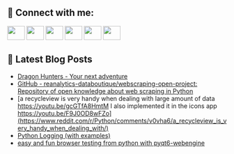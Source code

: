 ## 🔎 Connect with me:
[<img height="32" width="40" src="https://cdn.jsdelivr.net/npm/simple-icons@v5/icons/telegram.svg" />](https://t.me/bullbesh)
[<img height="32" width="40" src="https://cdn.jsdelivr.net/npm/simple-icons@v5/icons/vk.svg" />](https://vk.com/bullbesh)
[<img height="32" width="40" src="https://cdn.jsdelivr.net/npm/simple-icons@v5/icons/twitter.svg" />](https://twitter.com/bullbesh1)
[<img height="32" width="40" src="https://cdn.jsdelivr.net/npm/simple-icons@v5/icons/instagram.svg" />](https://www.instagram.com/bullbesh)
[<img height="32" width="40" src="https://cdn.jsdelivr.net/npm/simple-icons@v5/icons/reddit.svg" />](https://www.reddit.com/user/bullbesh)
[<img height="32" width="40" src="https://cdn.jsdelivr.net/npm/simple-icons@v5/icons/youtube.svg" />](https://www.youtube.com/channel/UCtfjRs6uzgq5mfm8S06WTcg)

## 📕 Latest Blog Posts
<!-- BLOG-POST-LIST:START -->
- [Dragon Hunters - Your next adventure](https://www.reddit.com/r/Python/comments/v0wyyb/dragon_hunters_your_next_adventure/)
- [GitHub - reanalytics-databoutique/webscraping-open-project: Repository of open knowledge about web scraping in Python](https://www.reddit.com/r/Python/comments/v0vtx7/github/)
- [a recycleview is very handy when dealing with large amount of data https://youtu.be/gcGTfA8HmtM I also implemented it in the icons app https://youtu.be/F9J0OD8wFZo](https://www.reddit.com/r/Python/comments/v0vha6/a_recycleview_is_very_handy_when_dealing_with/)
- [Python Logging &lpar;with examples&rpar;](https://www.reddit.com/r/Python/comments/v0vgor/python_logging_with_examples/)
- [easy and fun browser testing from python with pyqt6-webengine](https://www.reddit.com/r/Python/comments/v0upr9/easy_and_fun_browser_testing_from_python_with/)
<!-- BLOG-POST-LIST:END -->
